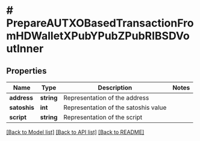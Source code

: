 # # PrepareAUTXOBasedTransactionFromHDWalletXPubYPubZPubRIBSDVoutInner

## Properties

Name | Type | Description | Notes
------------ | ------------- | ------------- | -------------
**address** | **string** | Representation of the address |
**satoshis** | **int** | Representation of the satoshis value |
**script** | **string** | Representation of the script |

[[Back to Model list]](../../README.md#models) [[Back to API list]](../../README.md#endpoints) [[Back to README]](../../README.md)
